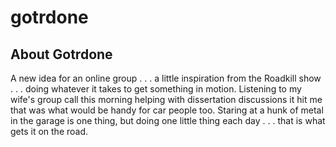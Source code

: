 # gotrdone

## About Gotrdone

A new idea for an online group . . . a little inspiration from the Roadkill show . . . doing whatever it takes to get something in motion.  Listening to my wife's group call this morning helping with 
dissertation discussions it hit me that was what would be handy for car people too. 
Staring at a hunk of metal in the garage is one thing, but doing one little thing each day . . . that is what gets it on the road.

